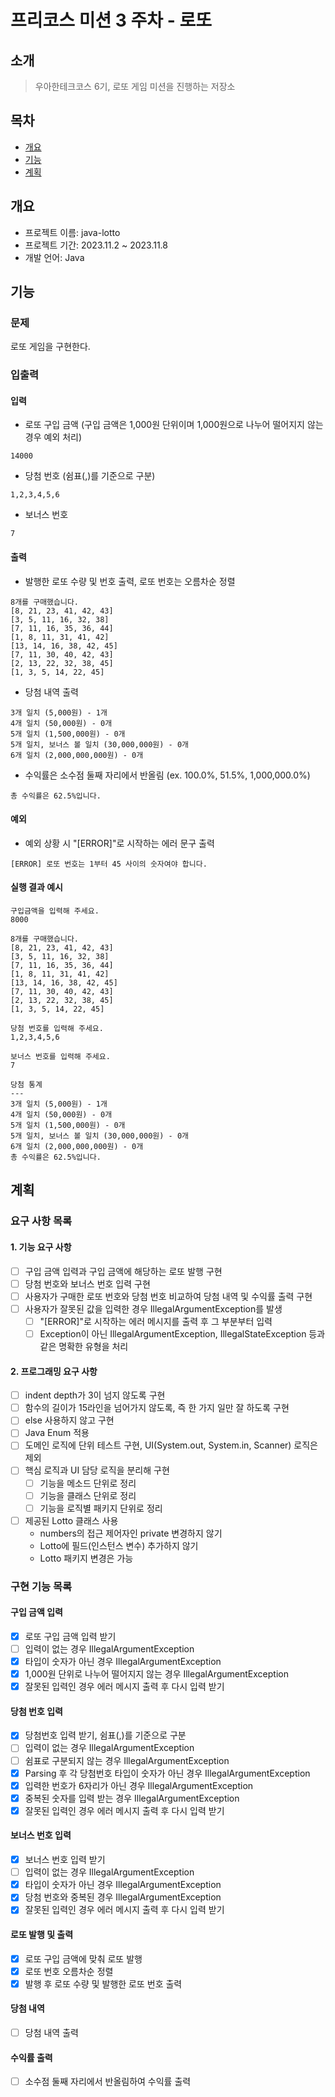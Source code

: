 # 프리코스 미션 3 주차 - 로또

## 소개

> 우아한테크코스 6기, 로또 게임 미션을 진행하는 저장소

## 목차

* [개요](#개요)
* [기능](#기능)
* [계획](#계획)

## 개요

* 프로젝트 이름: java-lotto
* 프로젝트 기간: 2023.11.2 ~ 2023.11.8
* 개발 언어: Java

## 기능

### 문제

로또 게임을 구현한다.

### 입출력

#### 입력

* 로또 구입 금액 (구입 금액은 1,000원 단위이며 1,000원으로 나누어 떨어지지 않는 경우 예외 처리)

```
14000
```

* 당첨 번호 (쉼표(,)를 기준으로 구분)

```
1,2,3,4,5,6
```

* 보너스 번호

```
7
```


#### 출력

* 발행한 로또 수량 및 번호 출력, 로또 번호는 오름차순 정렬

```
8개를 구매했습니다.
[8, 21, 23, 41, 42, 43] 
[3, 5, 11, 16, 32, 38] 
[7, 11, 16, 35, 36, 44] 
[1, 8, 11, 31, 41, 42] 
[13, 14, 16, 38, 42, 45] 
[7, 11, 30, 40, 42, 43] 
[2, 13, 22, 32, 38, 45] 
[1, 3, 5, 14, 22, 45]
```

* 당첨 내역 출력

```
3개 일치 (5,000원) - 1개
4개 일치 (50,000원) - 0개
5개 일치 (1,500,000원) - 0개
5개 일치, 보너스 볼 일치 (30,000,000원) - 0개
6개 일치 (2,000,000,000원) - 0개
```

* 수익률은 소수점 둘째 자리에서 반올림 (ex. 100.0%, 51.5%, 1,000,000.0%)

```
총 수익률은 62.5%입니다.
```

#### 예외

* 예외 상황 시 "[ERROR]"로 시작하는 에러 문구 출력
```
[ERROR] 로또 번호는 1부터 45 사이의 숫자여야 합니다.
```


#### 실행 결과 예시

```
구입금액을 입력해 주세요.
8000

8개를 구매했습니다.
[8, 21, 23, 41, 42, 43] 
[3, 5, 11, 16, 32, 38] 
[7, 11, 16, 35, 36, 44] 
[1, 8, 11, 31, 41, 42] 
[13, 14, 16, 38, 42, 45] 
[7, 11, 30, 40, 42, 43] 
[2, 13, 22, 32, 38, 45] 
[1, 3, 5, 14, 22, 45]

당첨 번호를 입력해 주세요.
1,2,3,4,5,6

보너스 번호를 입력해 주세요.
7

당첨 통계
---
3개 일치 (5,000원) - 1개
4개 일치 (50,000원) - 0개
5개 일치 (1,500,000원) - 0개
5개 일치, 보너스 볼 일치 (30,000,000원) - 0개
6개 일치 (2,000,000,000원) - 0개
총 수익률은 62.5%입니다.
```

## 계획
### 요구 사항 목록

#### 1. 기능 요구 사항
- [ ] 구입 금액 입력과 구입 금액에 해당하는 로또 발행 구현
- [ ] 당첨 번호와 보너스 번호 입력 구현
- [ ] 사용자가 구매한 로또 번호와 당첨 번호 비교하여 당첨 내역 및 수익률 출력 구현
- [ ] 사용자가 잘못된 값을 입력한 경우 IllegalArgumentException를 발생
  - [ ] "[ERROR]"로 시작하는 에러 메시지를 출력 후 그 부분부터 입력
  - [ ] Exception이 아닌 IllegalArgumentException, IllegalStateException 등과 같은 명확한 유형을 처리

#### 2. 프로그래밍 요구 사항
- [ ] indent depth가 3이 넘지 않도록 구현
- [ ] 함수의 길이가 15라인을 넘어가지 않도록, 즉 한 가지 일만 잘 하도록 구현
- [ ] else 사용하지 않고 구현
- [ ] Java Enum 적용
- [ ] 도메인 로직에 단위 테스트 구현, UI(System.out, System.in, Scanner) 로직은 제외
- [ ] 핵심 로직과 UI 담당 로직을 분리해 구현
  - [ ] 기능을 메소드 단위로 정리
  - [ ] 기능을 클래스 단위로 정리
  - [ ] 기능을 로직별 패키지 단위로 정리
- [ ] 제공된 Lotto 클래스 사용
  - numbers의 접근 제어자인 private 변경하지 않기
  - Lotto에 필드(인스턴스 변수) 추가하지 않기
  - Lotto 패키지 변경은 가능

### 구현 기능 목록

#### 구입 금액 입력
- [x] 로또 구입 금액 입력 받기
- [ ] 입력이 없는 경우 IllegalArgumentException
- [x] 타입이 숫자가 아닌 경우 IllegalArgumentException
- [x] 1,000원 단위로 나누어 떨어지지 않는 경우 IllegalArgumentException
- [x] 잘못된 입력인 경우 에러 메시지 출력 후 다시 입력 받기

#### 당첨 번호 입력
- [x] 당첨번호 입력 받기, 쉼표(,)를 기준으로 구분
- [ ] 입력이 없는 경우 IllegalArgumentException
- [ ] 쉼표로 구분되지 않는 경우 IllegalArgumentException
- [x] Parsing 후 각 당첨번호 타입이 숫자가 아닌 경우 IllegalArgumentException
- [x] 입력한 번호가 6자리가 아닌 경우 IllegalArgumentException
- [x] 중복된 숫자를 입력 받는 경우 IllegalArgumentException
- [x] 잘못된 입력인 경우 에러 메시지 출력 후 다시 입력 받기

#### 보너스 번호 입력
- [x] 보너스 번호 입력 받기
- [ ] 입력이 없는 경우 IllegalArgumentException
- [x] 타입이 숫자가 아닌 경우 IllegalArgumentException
- [x] 당첨 번호와 중복된 경우 IllegalArgumentException
- [x] 잘못된 입력인 경우 에러 메시지 출력 후 다시 입력 받기

#### 로또 발행 및 출력
- [x] 로또 구입 금액에 맞춰 로또 발행
- [x] 로또 번호 오름차순 정렬
- [x] 발행 후 로또 수량 및 발행한 로또 번호 출력

#### 당첨 내역
- [ ] 당첨 내역 출력

#### 수익률 출력
- [ ] 소수점 둘째 자리에서 반올림하여 수익률 출력